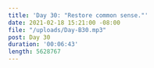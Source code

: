 ```yaml
---
title: 'Day 30: "Restore common sense."'
date: 2021-02-18 15:21:00 -08:00
file: "/uploads/Day-B30.mp3"
post: Day 30
duration: '00:06:43'
length: 5628767
---
```


